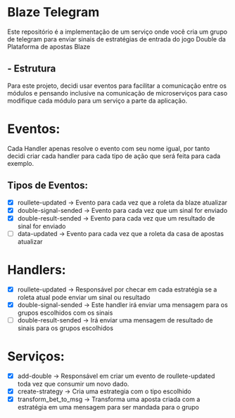 # Blaze Telegram

Este repositório é a implementação de um serviço onde você cria um grupo de telegram para enviar sinais de estratégias de entrada do jogo Double da Plataforma de apostas Blaze

## - Estrutura

Para este projeto, decidi usar eventos para facilitar a comunicação entre os módulos e pensando inclusive na comunicação de microserviços para caso modifique cada módulo para um serviço a parte da aplicação.

# Eventos:

Cada Handler apenas resolve o evento com seu nome igual, por tanto decidi criar cada handler para cada tipo de ação que será feita para cada exemplo.

## Tipos de Eventos:

- [x] roullete-updated -> Evento para cada vez que a roleta da blaze atualizar
- [x] double-signal-sended -> Evento para cada vez que um sinal for enviado
- [x] double-result-sended -> Evento para cada vez que um resultado de sinal for enviado
- [ ] data-updated -> Evento para cada vez que a roleta da casa de apostas atualizar

# Handlers:

- [x] roullete-updated -> Responsável por checar em cada estratégia se a roleta atual pode enviar um sinal ou resultado
- [x] double-signal-sended -> Este handler irá enviar uma mensagem para os grupos escolhidos com os sinais
- [ ] double-result-sended -> Irá enviar uma mensagem de resultado de sinais para os grupos escolhidos

# Serviços:

- [x] add-double -> Responsável em criar um evento de roullete-updated toda vez que consumir um novo dado.
- [x] create-strategy -> Cria uma estrategia com o tipo escolhido
- [x] transform_bet_to_msg -> Transforma uma aposta criada com a estratégia  em uma mensagem para ser mandada para o grupo

